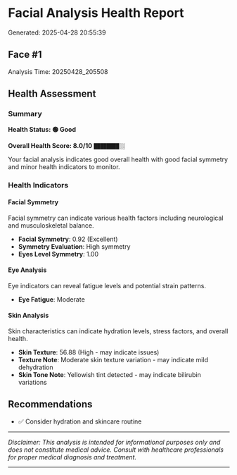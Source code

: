 # Facial Analysis Health Report

Generated: 2025-04-28 20:55:39

## Face #1

Analysis Time: 20250428_205508

## Health Assessment

### Summary

**Health Status: 🟢 Good**

**Overall Health Score: 8.0/10** `████████░░`

Your facial analysis indicates good overall health with good facial symmetry and minor health indicators to monitor.

### Health Indicators

#### Facial Symmetry

Facial symmetry can indicate various health factors including neurological and musculoskeletal balance.

- **Facial Symmetry**: 0.92 (Excellent)
- **Symmetry Evaluation**: High symmetry
- **Eyes Level Symmetry**: 1.00

#### Eye Analysis

Eye indicators can reveal fatigue levels and potential strain patterns.

- **Eye Fatigue**: Moderate

#### Skin Analysis

Skin characteristics can indicate hydration levels, stress factors, and overall health.

- **Skin Texture**: 56.88 (High - may indicate issues)
- **Texture Note**: Moderate skin texture variation - may indicate mild dehydration
- **Skin Tone Note**: Yellowish tint detected - may indicate bilirubin variations

## Recommendations

- ✅ Consider hydration and skincare routine

---

*Disclaimer: This analysis is intended for informational purposes only and does not constitute medical advice. Consult with healthcare professionals for proper medical diagnosis and treatment.*

---

